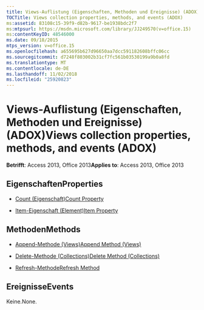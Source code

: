 ```yaml
---
title: Views-Auflistung (Eigenschaften, Methoden und Ereignisse) (ADOX)
TOCTitle: Views collection properties, methods, and events (ADOX)
ms:assetid: 83108c15-39f9-d82b-9617-be1938bdc2f7
ms:mtpsurl: https://msdn.microsoft.com/library/JJ249570(v=office.15)
ms:contentKeyID: 48546000
ms.date: 09/18/2015
mtps_version: v=office.15
ms.openlocfilehash: a655695b627d96650aa7dcc591182608bffc06cc
ms.sourcegitcommit: d7248f803002b31cf7fc561b03530199a9b0a8fd
ms.translationtype: MT
ms.contentlocale: de-DE
ms.lasthandoff: 11/02/2018
ms.locfileid: "25920823"
---
```

# <a name="views-collection-properties-methods-and-events-adox"></a><span data-ttu-id="13219-102">Views-Auflistung (Eigenschaften, Methoden und Ereignisse) (ADOX)</span><span class="sxs-lookup"><span data-stu-id="13219-102">Views collection properties, methods, and events (ADOX)</span></span>


<span data-ttu-id="13219-103">**Betrifft**: Access 2013, Office 2013</span><span class="sxs-lookup"><span data-stu-id="13219-103">**Applies to**: Access 2013, Office 2013</span></span>

## <a name="properties"></a><span data-ttu-id="13219-104">Eigenschaften</span><span class="sxs-lookup"><span data-stu-id="13219-104">Properties</span></span>

- [<span data-ttu-id="13219-105">Count (Eigenschaft)</span><span class="sxs-lookup"><span data-stu-id="13219-105">Count Property</span></span>](count-property-ado.md)

- [<span data-ttu-id="13219-106">Item-Eigenschaft (Element)</span><span class="sxs-lookup"><span data-stu-id="13219-106">Item Property</span></span>](item-property-ado.md)

## <a name="methods"></a><span data-ttu-id="13219-107">Methoden</span><span class="sxs-lookup"><span data-stu-id="13219-107">Methods</span></span>

- [<span data-ttu-id="13219-108">Append-Methode (Views)</span><span class="sxs-lookup"><span data-stu-id="13219-108">Append Method (Views)</span></span>](append-method-adox-views.md)

- [<span data-ttu-id="13219-109">Delete-Methode (Collections)</span><span class="sxs-lookup"><span data-stu-id="13219-109">Delete Method (Collections)</span></span>](delete-method-adox-collections.md)

- [<span data-ttu-id="13219-110">Refresh-Methode</span><span class="sxs-lookup"><span data-stu-id="13219-110">Refresh Method</span></span>](refresh-method-ado.md)

## <a name="events"></a><span data-ttu-id="13219-111">Ereignisse</span><span class="sxs-lookup"><span data-stu-id="13219-111">Events</span></span>

<span data-ttu-id="13219-112">Keine.</span><span class="sxs-lookup"><span data-stu-id="13219-112">None.</span></span>

